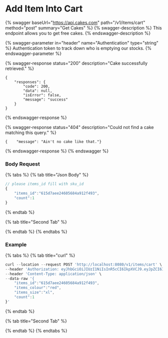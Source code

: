 # Add Item Into Cart

{% swagger baseUrl="https://api.cakes.com" path="/v1/items/cart" method="post" summary="Get Cakes" %}
{% swagger-description %}
This endpoint allows you to get free cakes.
{% endswagger-description %}

{% swagger-parameter in="header" name="Authentication" type="string" %}
Authentication token to track down who is emptying our stocks.
{% endswagger-parameter %}

{% swagger-response status="200" description="Cake successfully retrieved." %}
```
{
    "responses": {
        "code": 200,
        "data": null,
        "isError": false,
        "message": "success"
    }
}
```
{% endswagger-response %}

{% swagger-response status="404" description="Could not find a cake matching this query." %}
```
{    "message": "Ain't no cake like that."}
```
{% endswagger-response %}
{% endswagger %}

### Body Request

{% tabs %}
{% tab title="Json Body" %}
```javascript
// please items_id fill with sku_id
{
  	"items_id":"615d7aee24605684a912f493",
	"count":1
}
```
{% endtab %}

{% tab title="Second Tab" %}

{% endtab %}
{% endtabs %}

### Example

{% tabs %}
{% tab title="curl" %}
```javascript
curl --location --request POST 'http://localhost:8080/v1/items/cart' \
--header 'Authorization: eyJhbGciOiJIUzI1NiIsInR5cCI6IkpXVCJ9.eyJpZCI6IjYxNTRkMzgxMGZkMDI3NGZhNDFlOTkzYyIsImVtYWlsIjoiNXlvdXNlZnNhbG1hbmFAaXNlb3ZlbHMuY29tIiwiZGF0YXR5cGUiOiIiLCJleHAiOjE2MzM2Njk0MTd9.vpjZ6hS7hu_R_9SGmanDDmem2Y9VkodHsF6yJtDKPL4' \
--header 'Content-Type: application/json' \
--data-raw '{
    "items_id":"615d7aee24605684a912f493",
	"items_colour":"red",
	"items_size":"xl",
	"count":1
}'
```
{% endtab %}

{% tab title="Second Tab" %}

{% endtab %}
{% endtabs %}
